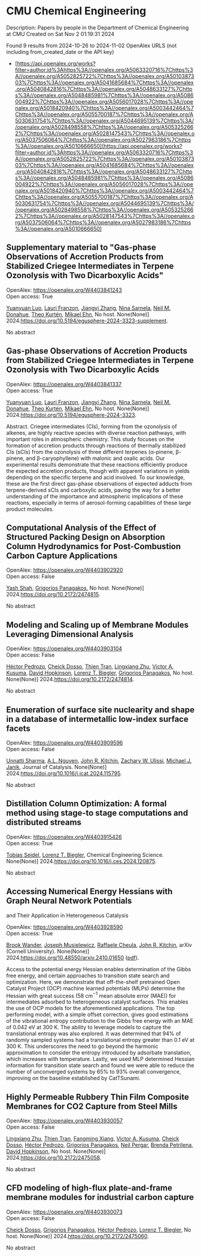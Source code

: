 # CMU Chemical Engineering
Description: Papers by people in the Department of Chemical Engineering at CMU
Created on Sat Nov  2 01:19:31 2024

Found 9 results from 2024-10-26 to 2024-11-02
OpenAlex URLS (not including from_created_date or the API key)
- [https://api.openalex.org/works?filter=author.id%3Ahttps%3A//openalex.org/A5063320716%7Chttps%3A//openalex.org/A5052825722%7Chttps%3A//openalex.org/A5010387303%7Chttps%3A//openalex.org/A5041685684%7Chttps%3A//openalex.org/A5040842816%7Chttps%3A//openalex.org/A5048633127%7Chttps%3A//openalex.org/A5048485981%7Chttps%3A//openalex.org/A5086004922%7Chttps%3A//openalex.org/A5056017028%7Chttps%3A//openalex.org/A5018420940%7Chttps%3A//openalex.org/A5003442464%7Chttps%3A//openalex.org/A5055700187%7Chttps%3A//openalex.org/A5030631754%7Chttps%3A//openalex.org/A5044695139%7Chttps%3A//openalex.org/A5028498558%7Chttps%3A//openalex.org/A5053252662%7Chttps%3A//openalex.org/A5028147543%7Chttps%3A//openalex.org/A5037506064%7Chttps%3A//openalex.org/A5027983186%7Chttps%3A//openalex.org/A5010666650](https://api.openalex.org/works?filter=author.id%3Ahttps%3A//openalex.org/A5063320716%7Chttps%3A//openalex.org/A5052825722%7Chttps%3A//openalex.org/A5010387303%7Chttps%3A//openalex.org/A5041685684%7Chttps%3A//openalex.org/A5040842816%7Chttps%3A//openalex.org/A5048633127%7Chttps%3A//openalex.org/A5048485981%7Chttps%3A//openalex.org/A5086004922%7Chttps%3A//openalex.org/A5056017028%7Chttps%3A//openalex.org/A5018420940%7Chttps%3A//openalex.org/A5003442464%7Chttps%3A//openalex.org/A5055700187%7Chttps%3A//openalex.org/A5030631754%7Chttps%3A//openalex.org/A5044695139%7Chttps%3A//openalex.org/A5028498558%7Chttps%3A//openalex.org/A5053252662%7Chttps%3A//openalex.org/A5028147543%7Chttps%3A//openalex.org/A5037506064%7Chttps%3A//openalex.org/A5027983186%7Chttps%3A//openalex.org/A5010666650)

## Supplementary material to "Gas-phase Observations of Accretion Products from Stabilized Criegee Intermediates in Terpene Ozonolysis with Two Dicarboxylic Acids"   

OpenAlex: https://openalex.org/W4403841243    
Open access: True
    
[Yuanyuan Luo](https://openalex.org/A5101469124), [Lauri Franzon](https://openalex.org/A5056560174), [Jiangyi Zhang](https://openalex.org/A5102767311), [Nina Sarnela](https://openalex.org/A5049775246), [Neil M. Donahue](https://openalex.org/A5041685684), [Theo Kurtén](https://openalex.org/A5089404351), [Mikael Ehn](https://openalex.org/A5013864377), No host. None(None)] 2024.https://doi.org/10.5194/egusphere-2024-3323-supplement.
    
No abstract    

    

## Gas-phase Observations of Accretion Products from Stabilized Criegee Intermediates in Terpene Ozonolysis with Two Dicarboxylic Acids   

OpenAlex: https://openalex.org/W4403841337    
Open access: True
    
[Yuanyuan Luo](https://openalex.org/A5101469124), [Lauri Franzon](https://openalex.org/A5056560174), [Jiangyi Zhang](https://openalex.org/A5102767311), [Nina Sarnela](https://openalex.org/A5049775246), [Neil M. Donahue](https://openalex.org/A5041685684), [Theo Kurtén](https://openalex.org/A5089404351), [Mikael Ehn](https://openalex.org/A5013864377), No host. None(None)] 2024.https://doi.org/10.5194/egusphere-2024-3323.
    
Abstract. Criegee intermediates (CIs), forming from the ozonolysis of alkenes, are highly reactive species with diverse reaction pathways, with important roles in atmospheric chemistry. This study focuses on the formation of accretion products through reactions of thermally stabilized CIs (sCIs) from the ozonolysis of three different terpenes (α-pinene, β-pinene, and β-caryophyllene) with malonic and oxalic acids. Our experimental results demonstrate that these reactions efficiently produce the expected accretion products, though with apparent variations in yields depending on the specific terpene and acid involved. To our knowledge, these are the first direct gas-phase observations of expected adducts from terpene-derived sCIs and carboxylic acids, paving the way for a better understanding of the importance and atmospheric implications of these reactions, especially in terms of aerosol-forming capabilities of these large product molecules.    

    

## Computational Analysis of the Effect of Structured Packing Design on Absorption Column Hydrodynamics for Post-Combustion Carbon Capture Applications   

OpenAlex: https://openalex.org/W4403902920    
Open access: False
    
[Yash Shah](https://openalex.org/A5038961197), [Grigorios Panagakos](https://openalex.org/A5028498558), No host. None(None)] 2024.https://doi.org/10.2172/2474815.
    
No abstract    

    

## Modeling and Scaling up of Membrane Modules Leveraging Dimensional Analysis   

OpenAlex: https://openalex.org/W4403903104    
Open access: False
    
[Héctor Pedrozo](https://openalex.org/A5079899169), [Cheick Dosso](https://openalex.org/A5093713938), [Thien Tran](https://openalex.org/A5037749425), [Lingxiang Zhu](https://openalex.org/A5002137675), [Victor A. Kusuma](https://openalex.org/A5041659494), [David Hopkinson](https://openalex.org/A5101028600), [Lorenz T. Biegler](https://openalex.org/A5052825722), [Grigorios Panagakos](https://openalex.org/A5028498558), No host. None(None)] 2024.https://doi.org/10.2172/2474814.
    
No abstract    

    

## Enumeration of surface site nuclearity and shape in a database of intermetallic low-index surface facets   

OpenAlex: https://openalex.org/W4403909596    
Open access: False
    
[Unnatti Sharma](https://openalex.org/A5034884349), [A.L. Nguyen](https://openalex.org/A5112922494), [John R. Kitchin](https://openalex.org/A5003442464), [Zachary W. Ulissi](https://openalex.org/A5024574386), [Michael J. Janik](https://openalex.org/A5031735060), Journal of Catalysis. None(None)] 2024.https://doi.org/10.1016/j.jcat.2024.115795.
    
No abstract    

    

## Distillation Column Optimization: A formal method using stage-to stage computations and distributed streams   

OpenAlex: https://openalex.org/W4403915426    
Open access: True
    
[Tobias Seidel](https://openalex.org/A5017345166), [Lorenz T. Biegler](https://openalex.org/A5052825722), Chemical Engineering Science. None(None)] 2024.https://doi.org/10.1016/j.ces.2024.120875.
    
No abstract    

    

## Accessing Numerical Energy Hessians with Graph Neural Network Potentials
  and Their Application in Heterogeneous Catalysis   

OpenAlex: https://openalex.org/W4403928590    
Open access: True
    
[Brook Wander](https://openalex.org/A5029824000), [Joseph Musielewicz](https://openalex.org/A5035368167), [Raffaele Cheula](https://openalex.org/A5022902169), [John R. Kitchin](https://openalex.org/A5003442464), arXiv (Cornell University). None(None)] 2024.https://doi.org/10.48550/arxiv.2410.01650 ([pdf](http://arxiv.org/pdf/2410.01650)).
    
Access to the potential energy Hessian enables determination of the Gibbs free energy, and certain approaches to transition state search and optimization. Here, we demonstrate that off-the-shelf pretrained Open Catalyst Project (OCP) machine learned potentials (MLPs) determine the Hessian with great success (58 cm$^{-1}$ mean absolute error (MAE)) for intermediates adsorbed to heterogeneous catalyst surfaces. This enables the use of OCP models for the aforementioned applications. The top performing model, with a simple offset correction, gives good estimations of the vibrational entropy contribution to the Gibbs free energy with an MAE of 0.042 eV at 300 K. The ability to leverage models to capture the translational entropy was also explored. It was determined that 94% of randomly sampled systems had a translational entropy greater than 0.1 eV at 300 K. This underscores the need to go beyond the harmonic approximation to consider the entropy introduced by adsorbate translation, which increases with temperature. Lastly, we used MLP determined Hessian information for transition state search and found we were able to reduce the number of unconverged systems by 65% to 93% overall convergence, improving on the baseline established by CatTSunami.    

    

## Highly Permeable Rubbery Thin Film Composite Membranes for CO2 Capture from Steel Mills   

OpenAlex: https://openalex.org/W4403930057    
Open access: False
    
[Lingxiang Zhu](https://openalex.org/A5002137675), [Thien Tran](https://openalex.org/A5037749425), [Fangming Xiang](https://openalex.org/A5076767088), [Victor A. Kusuma](https://openalex.org/A5041659494), [Cheick Dosso](https://openalex.org/A5093713938), [Héctor Pedrozo](https://openalex.org/A5079899169), [Grigorios Panagakos](https://openalex.org/A5028498558), [Neil Pergar](https://openalex.org/A5098681635), [Brenda Petrilena](https://openalex.org/A5098681636), [David Hopkinson](https://openalex.org/A5021768097), No host. None(None)] 2024.https://doi.org/10.2172/2475058.
    
No abstract    

    

## CFD modeling of high-flux plate-and-frame membrane modules for industrial carbon capture   

OpenAlex: https://openalex.org/W4403930073    
Open access: False
    
[Cheick Dosso](https://openalex.org/A5093713938), [Grigorios Panagakos](https://openalex.org/A5028498558), [Héctor Pedrozo](https://openalex.org/A5079899169), [Lorenz T. Biegler](https://openalex.org/A5052825722), No host. None(None)] 2024.https://doi.org/10.2172/2475060.
    
No abstract    

    
